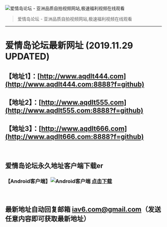 ![爱情岛论坛 - 亚洲品质自拍视频网站,极速福利视频在线观看](http://ww1.sinaimg.cn/large/007drMcOgy1g5i6x3ua0xj30eg0393yo.jpg)
> 爱情岛论坛 - 亚洲品质自拍视频网站,极速福利视频在线观看

---

# 爱情岛论坛最新网址 (2019.11.29 UPDATED)
## 【地址1】：[http://www.aqdlt444.com](http://www.aqdlt444.com:8888?f=github)
## 【地址2】：[http://www.aqdlt555.com](http://www.aqdlt555.com:8888?f=github)
## 【地址3】：[http://www.aqdlt666.com](http://www.aqdlt666.com:8888?f=github)

<br>

## 爱情岛论坛永久地址客户端下载er
### 【Android客户端】![Android客户端](https://ww1.sinaimg.cn/large/007drMcOgy1fzljgv278jj300f00ia9t.jpg) [点击下载](https://cdn.k1815.com/app/aqdlt_android_0828.apk)

<br>

## 最新地址自动回复邮箱 [iav6.com@gmail.com](mailto:iav6.com@gmail.com)（发送任意内容即可获取最新地址）
